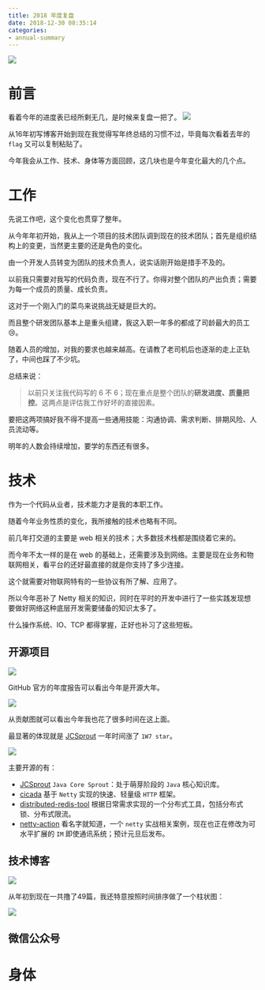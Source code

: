 ```yaml
---
title: 2018 年度复盘
date: 2018-12-30 08:35:14
categories: 
- annual-summary
---
```


![](https://ws2.sinaimg.cn/large/006tNbRwly1fyian8xdmnj31hc0u0th7.jpg)

# 前言


看着今年的进度表已经所剩无几，是时候来复盘一把了。
![](https://ws4.sinaimg.cn/large/006tNbRwly1fyj0tfcwkuj30u01sze81.jpg)


从16年初写博客开始到现在我觉得写年终总结的习惯不过，毕竟每次看着去年的 `flag` 又可以复制粘贴了。

今年我会从工作、技术、身体等方面回顾，这几块也是今年变化最大的几个点。

# 工作

先说工作吧，这个变化也贯穿了整年。

从今年年初开始，我从上一个项目的技术团队调到现在的技术团队；首先是组织结构上的变更，当然更主要的还是角色的变化。

由一个开发人员转变为团队的技术负责人，说实话刚开始是措手不及的。

以前我只需要对我写的代码负责，现在不行了。你得对整个团队的产出负责；需要为每一个成员的质量、成长负责。

这对于一个刚入门的菜鸟来说挑战无疑是巨大的。

而且整个研发团队基本上是重头组建，我这入职一年多的都成了司龄最大的员工😢。

随着人员的增加，对我的要求也越来越高。在请教了老司机后也逐渐的走上正轨了，中间也踩了不少坑。

总结来说：

> 以前只关注我代码写的 6 不 6；现在重点是整个团队的**研发进度、质量把控**。这两点是评估我工作好坏的直接因素。

要把这两项搞好我不得不提高一些通用技能：沟通协调、需求判断、排期风险、人员流动等。

明年的人数会持续增加，要学的东西还有很多。

# 技术

作为一个代码从业者，技术能力才是我的本职工作。

随着今年业务性质的变化，我所接触的技术也略有不同。

前几年打交道的主要是 web 相关的技术；大多数技术栈都是围绕着它来的。

而今年不太一样的是在 web 的基础上，还需要涉及到网络。主要是现在业务和物联网相关，看平台的还好最直接的就是你支持了多少连接。

这个就需要对物联网特有的一些协议有所了解、应用了。

所以今年恶补了 Netty 相关的知识，同时在平时的开发中进行了一些实践发现想要做好网络这种底层开发需要储备的知识太多了。

什么操作系统、IO、TCP 都得掌握，正好也补习了这些短板。

## 开源项目

![](https://ws2.sinaimg.cn/large/006tNbRwly1fyj4euwzppj3148056gmd.jpg)

GitHub 官方的年度报告可以看出今年是开源大年。

![](https://ws2.sinaimg.cn/large/006tNbRwly1fyj4lauwtxj31eo0u0qar.jpg)

从贡献图就可以看出今年我也花了很多时间在这上面。

最显著的体现就是 [JCSprout](https://github.com/crossoverJie/JCSprout) 一年时间涨了 `1W7 star`。

![](https://ws3.sinaimg.cn/large/006tNbRwly1fyj525egpdj314k0ncn17.jpg)

主要开源的有：

- [JCSprout](https://github.com/crossoverJie/JCSprout) `Java Core Sprout`：处于萌芽阶段的 `Java` 核心知识库。
- [cicada](https://github.com/TogetherOS/cicada) 基于 `Netty` 实现的快速、轻量级 `HTTP` 框架。
- [distributed-redis-tool](https://github.com/crossoverJie/distributed-redis-tool) 根据日常需求实现的一个分布式工具，包括分布式锁、分布式限流。
- [netty-action](https://github.com/crossoverJie/netty-action) 看名字就知道，一个 `netty` 实战相关案例，现在也正在修改为可水平扩展的 `IM` 即使通讯系统；预计元旦后发布。


## 技术博客

![](https://ws1.sinaimg.cn/large/006tNbRwly1fyjbx698v3j308e0ajq3f.jpg)

从年初到现在一共撸了49篇，我还特意按照时间排序做了一个柱状图：

![](https://ws3.sinaimg.cn/large/006tNbRwly1fyjebomqawj30us0rc78b.jpg)



## 微信公众号




# 身体


